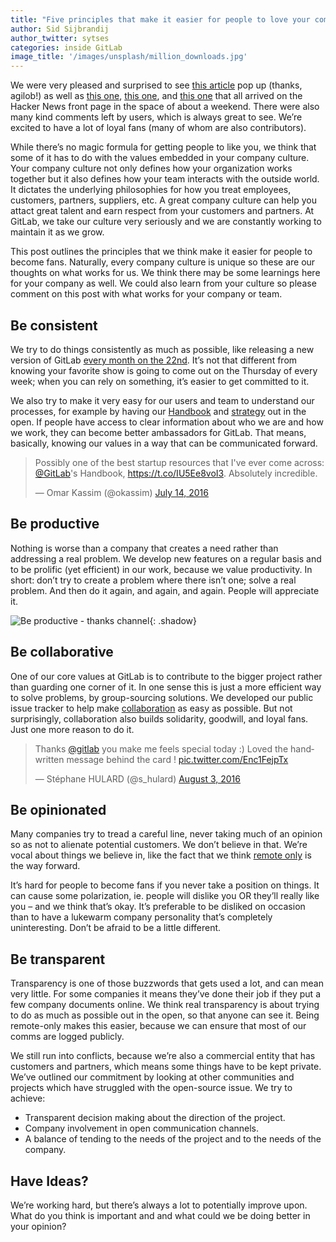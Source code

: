```yaml
---
title: "Five principles that make it easier for people to love your company culture"
author: Sid Sijbrandij
author_twitter: sytses
categories: inside GitLab
image_title: '/images/unsplash/million_downloads.jpg'
---
```


We were very pleased and surprised to see [this article](https://www.b.agilob.net/choose-gitlab-for-your-next-project/) pop up
(thanks, agilob!) as well as [this one](https://news.ycombinator.com/item?id=11091980),
[this one](https://news.ycombinator.com/item?id=11095652), and
[this one](https://news.ycombinator.com/item?id=11091577) that all arrived on
the Hacker News front page in the space of about a weekend. There were also many
kind comments left by users, which is always great to see. We’re excited to have
a lot of loyal fans (many of whom are also contributors).

While there’s no magic formula for getting people to like you, we think that
some of it has to do with the values embedded in your company culture. Your company culture not only defines how your organization works together
but it also defines how your team interacts with the outside world. It dictates the underlying philosophies for how you treat employees, customers, partners, suppliers, etc.
A great company culture can help you attact great talent and earn respect from your
customers and partners. At GitLab, we take our culture very seriously
and we are constantly working to maintain it as we grow. 

This post outlines the principles that we think make it
easier for people to become fans. Naturally, every company culture is unique so these are our thoughts on what works for us. We think there may be some learnings 
here for your company as well. We could also learn from your culture so please comment on this post with what works for your company or team. 

<!-- more -->

## Be consistent

We try to do things consistently as much as possible, like releasing a new
version of GitLab [every month on the 22nd][releasedate].
It’s not that different from knowing your favorite show is going to come out on
the Thursday of every week; when you can rely on something, it’s easier to get
committed to it.

We also try to make it very easy for our users and team to understand our
processes, for example by having our [Handbook]
and [strategy] out in the open.
If people have access to clear information about who we are and how we work,
they can become better ambassadors for GitLab.
That means, basically, knowing our values in a way that can be communicated forward.

<div class="center">

<blockquote class="twitter-tweet" data-lang="en"><p lang="en" dir="ltr">Possibly one of the best startup resources that I&#39;ve ever come across: <a href="https://twitter.com/gitlab">@GitLab</a>&#39;s Handbook, <a href="https://t.co/IU5Ee8voI3">https://t.co/IU5Ee8voI3</a>. Absolutely incredible.</p>&mdash; Omar Kassim (@okassim) <a href="https://twitter.com/okassim/status/753650731001999360">July 14, 2016</a></blockquote>
<script async src="//platform.twitter.com/widgets.js" charset="utf-8"></script>

</div>

## Be productive

Nothing is worse than a company that creates a need rather than addressing a
real problem.
We develop new features on a regular basis and to be prolific (yet efficient)
in our work, because we value productivity.
In short: don’t try to create a problem where there isn’t one; solve a real
problem. And then do it again, and again, and again. People will appreciate it.

![Be productive - thanks channel](/images/blogimages/building-a-culture-people-love-be-productive.png){: .shadow}

## Be collaborative

One of our core values at GitLab is to contribute to the bigger project rather
than guarding one corner of it. In one sense this is just a more efficient way
to solve problems, by group-sourcing solutions. We developed our public issue
tracker to help make [collaboration][1000] as easy as possible.
But not surprisingly, collaboration also builds solidarity, goodwill, and
loyal fans. Just one more reason to do it.

<div class="center">

<blockquote class="twitter-tweet" data-lang="en"><p lang="en" dir="ltr">Thanks <a href="https://twitter.com/gitlab">@gitlab</a> you make me feels special today :) Loved the handwritten message behind the card ! <a href="https://t.co/Enc1FejpTx">pic.twitter.com/Enc1FejpTx</a></p>&mdash; Stéphane HULARD (@s_hulard) <a href="https://twitter.com/s_hulard/status/760834353660366848">August 3, 2016</a></blockquote>
<script async src="//platform.twitter.com/widgets.js" charset="utf-8"></script>

</div>

## Be opinionated

Many companies try to tread a careful line, never taking much of an opinion so
as not to alienate potential customers. We don’t believe in that. We’re vocal
about things we believe in, like the fact that we think [remote only] is the way
forward.

It’s hard for people to become fans if you never take a position on things.
It can cause some polarization, ie. people will dislike you OR they’ll really
like you – and we think that’s okay. It’s preferable to be disliked on occasion
than to have a lukewarm company personality that’s completely uninteresting.
Don’t be afraid to be a little different.

## Be transparent

Transparency is one of those buzzwords that gets used a lot, and can mean very
little. For some companies it means they’ve done their job if they put a few
company documents online. We think real transparency is about trying to do as
much as possible out in the open, so that anyone can see it. Being remote-only
makes this easier, because we can ensure that most of our comms are logged publicly.

We still run into conflicts, because we’re also a commercial entity that has customers and
partners, which means some things have to be kept private. We’ve outlined our
commitment by looking at other communities and projects which have struggled
with the open-source issue. We try to achieve:

- Transparent decision making about the direction of the project.
- Company involvement in open communication channels.
- A balance of tending to the needs of the project and to the needs of the company.

## Have Ideas?

We’re working hard, but there’s always a lot to potentially improve upon.
What do you think is important and and what could we be doing better in your
opinion?

[1000]: /2016/05/24/1k-contributors/
[contribution]: https://gitlab.com/gitlab-org/gitlab-ce/blob/master/CONTRIBUTING.md
[handbook]: https://about.gitlab.com/handbook/
[releasedate]: https://about.gitlab.com/2015/12/07/why-we-shift-objectives-and-not-release-dates-at-gitlab/
[remote only]: http://www.remoteonly.org/
[strategy]: https://about.gitlab.com/strategy/

<style>
  .center twitterwidget {
    margin-left: auto;
    margin-right: auto;
    display: block;
    box-shadow: 0 4px 18px 0 rgba(0, 0, 0, 0.1), 0 6px 20px 0 rgba(0, 0, 0, 0.09);
    margin-bottom: 20px;
    margin-top: 20px;
  }
</style>
